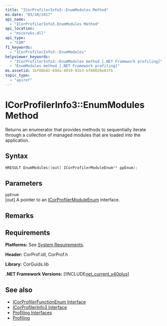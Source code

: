 ```yaml
---
title: "ICorProfilerInfo3::EnumModules Method"
ms.date: "03/30/2017"
api_name: 
  - "ICorProfilerInfo3.EnumModules Method"
api_location: 
  - "mscorwks.dll"
api_type: 
  - "COM"
f1_keywords: 
  - "ICorProfilerInfo3::EnumModules"
helpviewer_keywords: 
  - "ICorProfilerInfo3::EnumModules method [.NET Framework profiling]"
  - "EnumModules method [.NET Framework profiling]"
ms.assetid: 1bf00b42-69da-4019-91b3-bf88026e83fb
topic_type: 
  - "apiref"
---
```

# ICorProfilerInfo3::EnumModules Method
Returns an enumerator that provides methods to sequentially iterate through a collection of managed modules that are loaded into the application.  
  
## Syntax  
  
```cpp  
HRESULT EnumModules([out] ICorProfilerModuleEnum** ppEnum);  
```  
  
## Parameters  
 `ppEnum`  
 [out] A pointer to an [ICorProfilerModuleEnum](icorprofilermoduleenum-interface.md) interface.  
  
## Remarks  
  
## Requirements  
 **Platforms:** See [System Requirements](../../get-started/system-requirements.md).  
  
 **Header:** CorProf.idl, CorProf.h  
  
 **Library:** CorGuids.lib  
  
 **.NET Framework Versions:** [!INCLUDE[net_current_v40plus](../../../../includes/net-current-v40plus-md.md)]  
  
## See also

- [ICorProfilerFunctionEnum Interface](icorprofilerfunctionenum-interface.md)
- [ICorProfilerInfo3 Interface](icorprofilerinfo3-interface.md)
- [Profiling Interfaces](profiling-interfaces.md)
- [Profiling](index.md)
